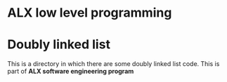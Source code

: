 # ALX low level programming
# Doubly linked list
This is a directory in which there are some doubly linked list code. This is part of **ALX software engineering program** 